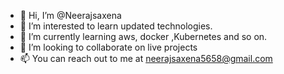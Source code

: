 - 👋 Hi, I’m @Neerajsaxena
- 👀 I’m interested to learn updated technologies.
- 🌱 I’m currently learning aws, docker ,Kubernetes and so on.
- 💞️ I’m looking to collaborate on live projects
- 📫 You can reach out to me at neerajsaxena5658@gmail.com

<!---
Neerajsaxenaa/Neerajsaxenaa is a ✨ special ✨ repository because its `README.md` (this file) appears on your GitHub profile.
You can click the Preview link to take a look at your changes.
--->
